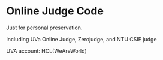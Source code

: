 Online Judge Code
=====
Just for personal preservation.

Including UVa Online Judge, Zerojudge, and NTU CSIE judge

UVA account: HCL(WeAreWorld)
